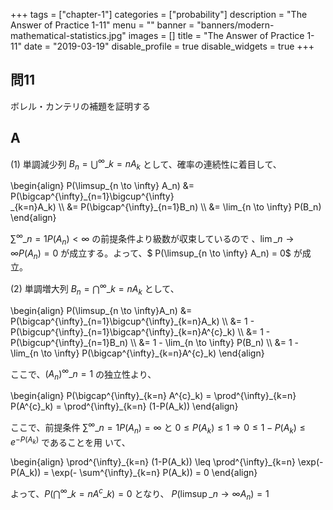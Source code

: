 +++
tags = ["chapter-1"]
categories = ["probability"]
description = "The Answer of Practice 1-11"
menu = ""
banner = "banners/modern-mathematical-statistics.jpg"
images = []
title = "The Answer of Practice 1-11"
date = "2019-03-19"
disable_profile = true
disable_widgets = true
+++

## 問11
ボレル・カンテリの補題を証明する

## A
(1) 
単調減少列 $B_n = \bigcup^{\infty}\_{k=n}A_k$ として、確率の連続性に着目して、

\begin{align}
P(\limsup\_{n \to \infty} A_n) &= P(\bigcap^{\infty}\_{n=1}\bigcup^{\infty}\
_{k=n}A_k) \\\\ 
&= P(\bigcap^{\infty}\_{n=1}B_n) \\\\ 
&= \lim\_{n \to \infty} P(B_n)
\end{align}

$\sum^{\infty}\_{n=1}P(A_n) \lt \infty$ の前提条件より級数が収束しているので
、$\lim\_{n \to \infty} P(A_n) = 0$ が成立する。よって、$ P(\limsup\_{n \to \infty} A_n) = 0$ が成立。

(2) 
単調増大列 $B_n = \bigcap^{\infty}\_{k=n}A_k$ として、

\begin{align}
P(\limsup\_{n \to \infty}A_n) &= P(\bigcap^{\infty}\_{n=1}\bigcup^{\infty}\_{k=n}A_k) \\\\ 
&= 1 - P(\bigcup^{\infty}\_{n=1}\bigcap^{\infty}\_{k=n}A^{c}\_k) \\\\ 
&= 1 - P(\bigcup^{\infty}\_{n=1}B_n) \\\\ 
&= 1 - \lim\_{n \to \infty} P(B_n) \\\\ 
&= 1 - \lim\_{n \to \infty} P(\bigcap^{\infty}\_{k=n}A^{c}\_k)
\end{align}

ここで、$(A_n)^{\infty}\_{n=1}$ の独立性より、

\begin{align}
P(\bigcap^{\infty}\_{k=n} A^{c}\_k) = \prod^{\infty}\_{k=n} P(A^{c}\_k) = \prod^{\infty}\_{k=n} (1-P(A_k))
\end{align}

ここで、前提条件 $\sum^{\infty}\_{n=1}P(A_n) = \infty$ と $0 \leq P(A_k) \leq 1 \Rightarrow 0 \leq 1 - P(A_k) \leq e^{- P(A_k)}$ であることを用
いて、

\begin{align}
\prod^{\infty}\_{k=n} (1-P(A_k))  \leq \prod^{\infty}\_{k=n} \exp(-P(A_k)) = \exp(- \sum^{\infty}\_{k=n} P(A_k)) = 0
\end{align}

よって、$P(\bigcap^{\infty}\_{k=n}A^{c}\_k) = 0$ となり、 $P(\limsup\_{n \to \infty}A_n)=1$